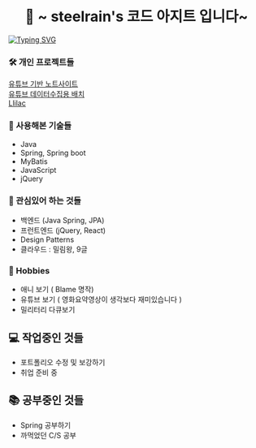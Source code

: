 <h1 align="center">👋 ~ steelrain's 코드 아지트 입니다~</h1>

[![Typing SVG](https://readme-typing-svg.demolab.com?font=Noto&weight=800&size=25&pause=300&color=34ADE7&width=600&lines=%EC%95%84%EB%8B%88!+%EC%9D%B4%EB%9F%B4%EC%88%98%EA%B0%80!;%EC%8B%A0%EB%B0%95%ED%95%9C+%EB%AC%BC%EA%B1%B4%EC%9D%B4+%EB%82%98%EC%98%A4%EB%8A%94+%EA%B7%B8%EB%82%A0%EA%B9%8C%EC%A7%80!+)](https://git.io/typing-svg)

### 🛠️ 개인 프로젝트들
<a href="https://github.com/neoSteelrain/lilac-springboot-web" target="_blank"> 유튜브 기반 노트사이트 </a> <br>
<a href="https://github.com/neoSteelrain/lilac-springboot-batch" target="_blank"> 유튜브 데이터수집용 배치 </a> <br>
<a href="http://ec2-3-37-5-176.ap-northeast-2.compute.amazonaws.com" target="_blank">Llilac</a>

### 🔨 사용해본 기술들
- Java 
- Spring, Spring boot
- MyBatis
- JavaScript
- jQuery

### 💬 관심있어 하는 것들
- 백엔드 (Java Spring, JPA)
- 프런트엔드 (jQuery, React)
- Design Patterns
- 클라우드 : 밀림왕, 9글

### 📅 Hobbies
- 애니 보기 ( Blame 명작)
- 유튜브 보기 ( 영화요약영상이 생각보다 재미있습니다 )
- 밀리터리 다큐보기

## 💻 작업중인 것들
- 포트폴리오 수정 및 보강하기
- 취업 준비 중

## 📚 공부중인 것들
- Spring 공부하기
- 까먹었던 C/S 공부
